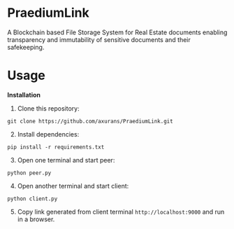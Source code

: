 # PraediumLink

A Blockchain based File Storage System for Real Estate documents enabling transparency and immutability of sensitive documents and their safekeeping.

# Usage

**Installation**
1. Clone this repository:

```git clone https://github.com/axurans/PraediumLink.git```

2. Install dependencies:

```pip install -r requirements.txt```

3. Open one terminal and start peer:

```python peer.py```

4. Open another terminal and start client:

```python client.py```

5. Copy link generated from client terminal ```http://localhost:9000``` and run in a browser.
